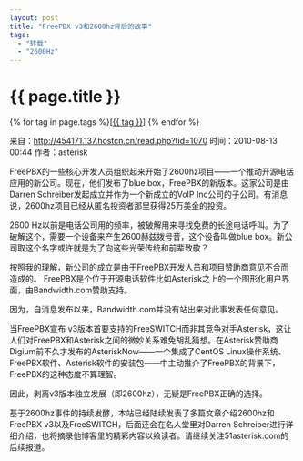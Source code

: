 ```yaml
---
layout: post
title: "FreePBX v3和2600hz背后的故事"
tags:
  - "转载"
  - "2600Hz"
---
```


# {{ page.title }}

<div class="tags">
{% for tag in page.tags %}[<a class="tag" href="/tags.html#{{ tag }}">{{ tag }}</a>] {% endfor %}
</div>


来自：http://454171.137.hostcn.cn/read.php?tid=1070
时间：2010-08-13 00:44 作者：asterisk


FreePBX的一些核心开发人员组织起来开始了2600hz项目——一个推动开源电话应用的新公司。现在，他们发布了blue.box，FreePBX的新版本。这家公司是由Darren Schreiber发起成立并作为一个新成立的VoIP Inc公司的子公司。有消息说，2600hz项目已经从匿名投资者那里获得25万美金的投资。 

2600 Hz以前是电话公司用的频率，被破解用来寻找免费的长途电话呼叫。为了破解这个，需要一个设备来产生2600赫兹拨号音，这个设备叫做blue box。新公司取这个名字或许就是为了向这些光荣传统和前辈致敬？ 

按照我的理解，新公司的成立是由于FreePBX开发人员和项目赞助商意见不合而造成的。 FreePBX是个位于开源电话软件比如Asterisk之上的一个图形化用户界面，由Bandwidth.com赞助支持。
 
因为，自消息发布以来，Bandwidth.com并没有站出来对此事发表任何意见。 

当FreePBX宣布 v3版本首要支持的FreeSWITCH而非其竞争对手Asterisk，这让人们对FreePBX和Asterisk之间的微妙关系难免胡乱猜想。在Asterisk赞助商Digium前不久才发布的AsteriskNow——一个集成了CentOS Linux操作系统、FreePBX软件、Asterisk软件的安装包——中主动推介了FreePBX的背景下，FreePBX的这种态度不算理智。 

因此，剥离v3版本独立发展（即2600hz），无疑是FreePBX正确的选择。 

基于2600hz事件的持续发酵，本站已经陆续发表了多篇文章介绍2600hz和FreePBX v3以及FreeSWITCH，后面还会在名人堂里对Darren Schreiber进行详细介绍，也将摘录他博客里的精彩内容以飨读者。请继续关注51asterisk.com的后续报道。
